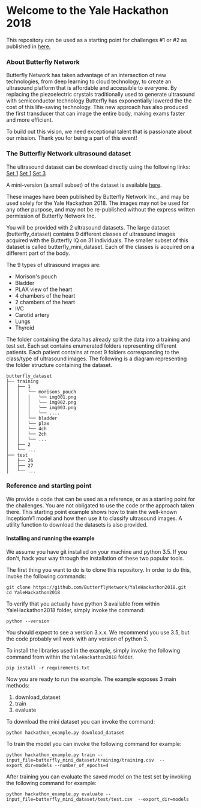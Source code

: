 # Welcome to the Yale Hackathon 2018

This repository can be used as a starting point for challenges #1 or #2 as published in [here.](http://www.yalehackhealth.org)

### About Butterfly Network

Butterfly Network has taken advantage of an intersection of new technologies, from deep learning to cloud technology, to create an ultrasound platform that is affordable and accessible to everyone. By replacing the piezoelectric crystals traditionally used to generate ultrasound with semiconductor technology Butterfly has exponentially lowered the the cost of this life-saving technology. This new approach has also produced the first transducer that can image the entire body, making exams faster and more efficient.

To build out this vision, we need exceptional talent that is passionate about our mission. Thank you for being a part of this event!

### The Butterfly Network ultrasound dataset

The ultrasound dataset can be download directly using the following links:
[Set 1](https://github.com/ButterflyNetwork/YaleHackathon2018/releases/download/v.0.0.1/butterfly_dataset_test.tar.gz)
[Set 1](https://github.com/ButterflyNetwork/YaleHackathon2018/releases/download/v.0.0.1/butterfly_dataset_training1.tar.gz)
[Set 3](https://github.com/ButterflyNetwork/YaleHackathon2018/releases/download/v.0.0.1/butterfly_dataset_training2.tar.gz)

A mini-version (a small subset) of the dataset is available [here](https://github.com/ButterflyNetwork/YaleHackathon2018/releases/download/v.0.0.1/butterfly_mini_dataset.tar.gz).

These images have been published by Butterfly Network Inc., and may be used solely for the Yale Hackathon 2018. The images may not be used for any other purpose, and may not be re-published without the express written permission of Butterfly Network Inc.

You will be provided with 2 ultrasound datasets.
The large dataset (butterfly_dataset) contains 9 different classes of ultrasound images acquired with the Butterfly IQ on 31 individuals.
The smaller subset of this dataset is called butterfly_mini_dataset. Each of the classes is acquired on a different part of the body.

The 9 types of ultrasound images are:
- Morison's pouch
- Bladder
- PLAX view of the heart
- 4 chambers of the heart
- 2 chambers of the heart
- IVC
- Carotid artery
- Lungs
- Thyroid

The folder containing the data has already split the data into a training and test set.
Each set contains enumerated folders representing different patients. 
Each patient contains at most 9 folders corresponding to the class/type of ultrasound images.
The following is a diagram representing the folder structure containing the dataset.

```
butterfly_dataset
├── training
│   ├── 1
│	│   └── morisons_pouch
│	│	│   └── img001.png
│	│	│   └── img002.png
│	│	│   └── img003.png
│	│	│   └── ....
│	│   └── bladder
│	│   └── plax
│	│   └── 4ch
│	│   └── 2ch
│	│   └── ...
│   ├── 2
│   └── ...
├── test
│   ├── 26
│   ├── 27
│   └── ...
```

### Reference and starting point

We provide a code that can be used as a reference, or as a starting point for the challenges.
You are not obligated to use the code or the approach taken there.
This starting point example shows how to train the well-known InceptionV1 model and how then use it to classify ultrasound images.
A utility function to download the datasets is also provided.

#### Installing and running the example

We assume you have git installed on your machine and python 3.5. If you don't, hack your way through the installation of these two popular tools.

The first thing you want to do is to clone this repository. In order to do this, invoke the following commands:

```
git clone https://github.com/ButterflyNetwork/YaleHackathon2018.git
cd YaleHackathon2018
```

To verify that you actually have python 3 available from within YaleHackathon2018 folder, simply invoke the command:

```
python --version
``` 
You should expect to see a version 3.x.x. We recommend you use 3.5, but the code probably will work with any version of python 3.

To install the libraries used in the example, simply invoke the following command from within the `YaleHackathon2018` folder.

```
pip install -r requirements.txt
```

Now you are ready to run the example.
The example exposes 3 main methods:
1. download_dataset
2. train
3. evaluate

To download the mini dataset you can invoke the command:

```
python hackathon_example.py download_dataset
```

To train the model you can invoke the following command for example:

```
python hackathon_example.py train --input_file=butterfly_mini_dataset/training/training.csv  --export_dir=models --number_of_epochs=4
```

After training you can evaluate the saved model on the test set by invoking the following command for example:
```
python hackathon_example.py evaluate --input_file=butterfly_mini_dataset/test/test.csv  --export_dir=models
```
